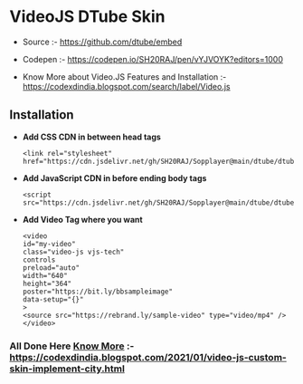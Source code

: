 # **VideoJS DTube Skin**
 
 - Source :- https://github.com/dtube/embed
 - Codepen :- https://codepen.io/SH20RAJ/pen/vYJVOYK?editors=1000
 
 - Know More about Video.JS Features and Installation :- https://codexdindia.blogspot.com/search/label/Video.js
## Installation


 - **Add CSS CDN in between head tags**

	```
	<link rel="stylesheet" href="https://cdn.jsdelivr.net/gh/SH20RAJ/Sopplayer@main/dtube/dtube.min.css"/>
	```

- **Add JavaScript CDN in before ending body tags**

	```
	<script src="https://cdn.jsdelivr.net/gh/SH20RAJ/Sopplayer@main/dtube/dtube.min.js"/>
	```

- **Add Video Tag where you want**
	```
	<video
    id="my-video"
    class="video-js vjs-tech"
    controls
    preload="auto"
    width="640"
    height="364"
    poster="https://bit.ly/bbsampleimage"
    data-setup="{}"
  >
    <source src="https://rebrand.ly/sample-video" type="video/mp4" />
  </video>
  ```
### All Done Here [Know More](https://codexdindia.blogspot.com/2021/01/video-js-custom-skin-implement-city.html) :- https://codexdindia.blogspot.com/2021/01/video-js-custom-skin-implement-city.html
